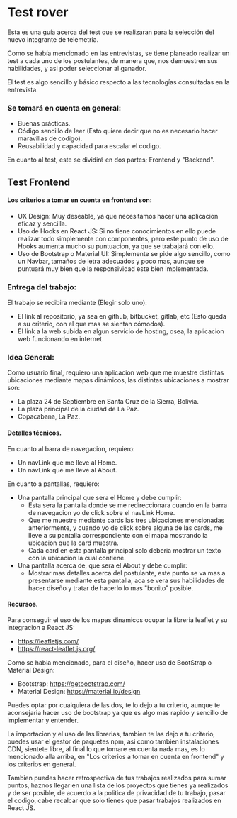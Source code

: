 # Test rover

Esta es una guía acerca del test que se realizaran para la selección del nuevo integrante de telemetria.

Como se había mencionado en las entrevistas, se tiene planeado realizar un test a cada uno de los postulantes, de manera que, nos demuestren sus habilidades, y asi poder seleccionar al ganador.

El test es algo sencillo y básico respecto a las tecnologías consultadas en la entrevista.

### Se tomará en cuenta en general:

- Buenas prácticas.
- Código sencillo de leer (Esto quiere decir que no es necesario hacer maravillas de codigo).
- Reusabilidad y capacidad para escalar el codigo.

En cuanto al test, este se dividirá en dos partes; Frontend y "Backend".

## Test Frontend

#### Los criterios a tomar en cuenta en frontend son:

- UX Design: Muy deseable, ya que necesitamos hacer una aplicacion eficaz y sencilla.
- Uso de Hooks en React JS: Si no tiene conocimientos en ello puede realizar todo simplemente con componentes, pero este punto de uso de Hooks aumenta mucho su puntuacion, ya que se trabajará con ello.
- Uso de Bootstrap o Material UI: Simplemente se pide algo sencillo, como un Navbar, tamaños de letra adecuados y poco mas, aunque se puntuará muy bien que la responsividad este bien implementada.

### Entrega del trabajo:

El trabajo se recibira mediante (Elegir solo uno):

- El link al repositorio, ya sea en github, bitbucket, gitlab, etc (Esto queda a su criterio, con el que mas se sientan cómodos).
- El link a la web subida en algun servicio de hosting, osea, la aplicacion web funcionando en internet.

### Idea General:

Como usuario final, requiero una aplicacion web que me muestre distintas ubicaciones mediante mapas dinámicos, las distintas ubicaciones a mostrar son:

- La plaza 24 de Septiembre en Santa Cruz de la Sierra, Bolivia.
- La plaza principal de la ciudad de La Paz.
- Copacabana, La Paz.

#### Detalles técnicos.

En cuanto al barra de navegacion, requiero:

- Un navLink que me lleve al Home.
- Un navLink que me lleve al About.

En cuanto a pantallas, requiero:

- Una pantalla principal que sera el Home y debe cumplir:
  - Esta sera la pantalla donde se me redireccionara cuando en la barra de navegacion yo de click sobre el navLink Home.
  - Que me muestre mediante cards las tres ubicaciones mencionadas anteriormente, y cuando yo de click sobre alguna de las cards, me lleve a su pantalla correspondiente con el mapa mostrando la ubicacion que la card muestra.
  - Cada card en esta pantalla principal solo deberia mostrar un texto con la ubicacion la cual contiene.
- Una pantalla acerca de, que sera el About y debe cumplir:
  - Mostrar mas detalles acerca del postulante, este punto se va mas a presentarse mediante esta pantalla, aca se vera sus habilidades de hacer diseño y tratar de hacerlo lo mas "bonito" posible.

#### Recursos.

Para conseguir el uso de los mapas dinamicos ocupar la libreria leaflet y su integracion a React JS:

- https://leafletjs.com/
- https://react-leaflet.js.org/

Como se habia mencionado, para el diseño, hacer uso de BootStrap o Material Design:

- Bootstrap: https://getbootstrap.com/
- Material Design: https://material.io/design

Puedes optar por cualquiera de las dos, te lo dejo a tu criterio, aunque te aconsejaria hacer uso de bootstrap ya que es algo mas rapido y sencillo de implementar y entender.

La importacion y el uso de las librerias, tambien te las dejo a tu criterio, puedes usar el gestor de paquetes npm, asi como tambien instalaciones CDN, sientete libre, al final lo que tomare en cuenta nada mas, es lo mencionado alla arriba, en "Los criterios a tomar en cuenta en frontend" y los criterios en general.

Tambien puedes hacer retrospectiva de tus trabajos realizados para sumar puntos, haznos llegar en una lista de los proyectos que tienes ya realizados y de ser posible, de acuerdo a la politica de privacidad de tu trabajo, pasar el codigo, cabe recalcar que solo tienes que pasar trabajos realizados en React JS.
